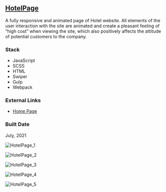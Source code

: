 

[HotelPage](https://pet-hotelpage.firebaseapp.com/)
------------------------------------------------------------------------------------------------

A fully responsive and animated page of Hotel website. All elements of the user interaction with the site are animated and create a pleasant feeling of “high cost” when viewing the site, which also positively affects the attitude of potential customers to the company.

### Stack

*   JavaScript
*   SCSS
*   HTML
*   Swiper
*   Gulp
*   Webpack

### External Links

*   [Home Page](https://pet-hotelpage.firebaseapp.com/)

### Built Date

July, 2021

![HotelPage_1](https://firebasestorage.googleapis.com/v0/b/petrinich-sergey----portfolio.appspot.com/o/PET_HotelPage%2FHotelPage_1.jpg?alt=media&token=b603ba9b-4d97-4204-a30b-37cade801a76)

![HotelPage_2](https://firebasestorage.googleapis.com/v0/b/petrinich-sergey----portfolio.appspot.com/o/PET_HotelPage%2FHotelPage_2.jpg?alt=media&token=faf9fbe8-d74d-4625-85dd-4382e10ddfd3)

![HotelPage_3](https://firebasestorage.googleapis.com/v0/b/petrinich-sergey----portfolio.appspot.com/o/PET_HotelPage%2FHotelPage_3.jpg?alt=media&token=b0b18c36-727f-4abd-aa5a-b455fb1a8dfb)

![HotelPage_4](https://firebasestorage.googleapis.com/v0/b/petrinich-sergey----portfolio.appspot.com/o/PET_HotelPage%2FHotelPage_4.jpg?alt=media&token=080e8bea-009f-427f-8e67-fe4cde1c2124)

![HotelPage_5](https://firebasestorage.googleapis.com/v0/b/petrinich-sergey----portfolio.appspot.com/o/PET_HotelPage%2FHotelPage_5.jpg?alt=media&token=2e83ee54-35be-4d9b-a4b0-d6262c279b02)
